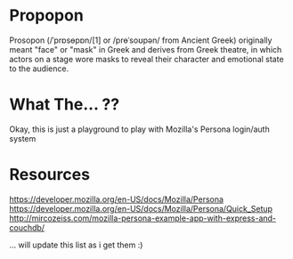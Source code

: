 Propopon
=======

Prosopon (/ˈprɒsɵpɒn/[1] or /prɵˈsoʊpən/ from Ancient Greek) originally meant "face" or "mask" in Greek and derives from Greek theatre, in which actors on a stage wore masks to reveal their character and emotional state to the audience.


What The... ??
====
Okay, this is just a playground to play with Mozilla's Persona login/auth system


Resources
====
https://developer.mozilla.org/en-US/docs/Mozilla/Persona
https://developer.mozilla.org/en-US/docs/Mozilla/Persona/Quick_Setup
http://mircozeiss.com/mozilla-persona-example-app-with-express-and-couchdb/

... will update this list as i get them :)
